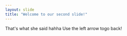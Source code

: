```yaml
---
layout: slide
title: "Welcome to our second slide!"
---
```

That's what she said hahha
Use the left arrow togo back!
